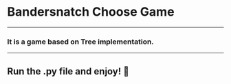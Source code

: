 # Bandersnatch Choose Game
---
### It is a game based on Tree implementation.
--- 
Run the .py file and enjoy! :slightly_smiling_face:
---
